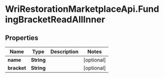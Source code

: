 # WriRestorationMarketplaceApi.FundingBracketReadAllInner

## Properties
Name | Type | Description | Notes
------------ | ------------- | ------------- | -------------
**name** | **String** |  | [optional] 
**bracket** | **String** |  | [optional] 


